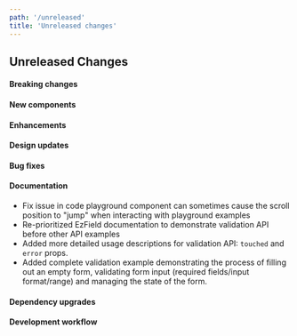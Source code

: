 ```yaml
---
path: '/unreleased'
title: 'Unreleased changes'
---
```


## Unreleased Changes

#### Breaking changes

#### New components

#### Enhancements

#### Design updates

#### Bug fixes

#### Documentation

- Fix issue in code playground component can sometimes cause the scroll position to "jump" when interacting with playground examples
- Re-prioritized EzField documentation to demonstrate validation API before other API examples
- Added more detailed usage descriptions for validation API: `touched` and `error` props.
- Added complete validation example demonstrating the process of filling out an empty form, validating form input (required fields/input format/range) and managing the state of the form.

#### Dependency upgrades

#### Development workflow
